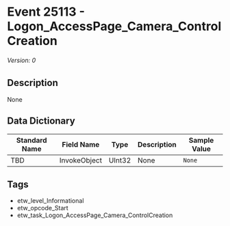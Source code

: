 # Event 25113 - Logon_AccessPage_Camera_ControlCreation
###### Version: 0

## Description
None

## Data Dictionary
|Standard Name|Field Name|Type|Description|Sample Value|
|---|---|---|---|---|
|TBD|InvokeObject|UInt32|None|`None`|

## Tags
* etw_level_Informational
* etw_opcode_Start
* etw_task_Logon_AccessPage_Camera_ControlCreation